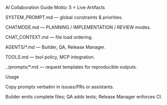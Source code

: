 AI Collaboration Guide
Motto: 5 < Live
Artifacts


SYSTEM_PROMPT.md — global constraints & priorities.


CHATMODE.md — PLANNING / IMPLEMENTATION / REVIEW modes.


CHAT_CONTEXT.md — file load ordering.


AGENTS/*.md — Builder, QA, Release Manager.


TOOLS.md — tool policy, MCP integration.


../prompts/*.md — request templates for reproducible outputs.


Usage


Copy prompts verbatim in issues/PRs or assistants.


Builder emits complete files; QA adds tests; Release Manager enforces CI.
